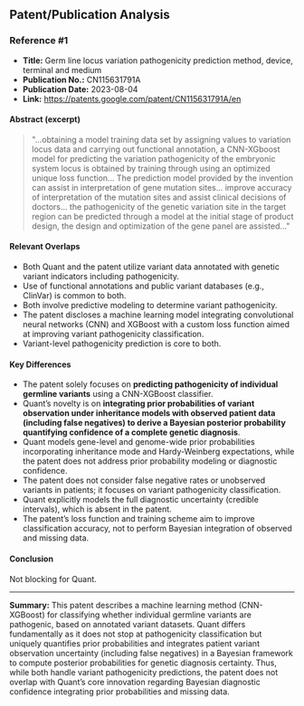 ## Patent/Publication Analysis

### Reference #1

- **Title:** Germ line locus variation pathogenicity prediction method, device, terminal and medium
- **Publication No.:** CN115631791A
- **Publication Date:** 2023-08-04
- **Link:** https://patents.google.com/patent/CN115631791A/en

#### Abstract (excerpt)

> "…obtaining a model training data set by assigning values to variation locus data and carrying out functional annotation, a CNN-XGboost model for predicting the variation pathogenicity of the embryonic system locus is obtained by training through using an optimized unique loss function… The prediction model provided by the invention can assist in interpretation of gene mutation sites… improve accuracy of interpretation of the mutation sites and assist clinical decisions of doctors… the pathogenicity of the genetic variation site in the target region can be predicted through a model at the initial stage of product design, the design and optimization of the gene panel are assisted…"

#### Relevant Overlaps

- Both Quant and the patent utilize variant data annotated with genetic variant indicators including pathogenicity.
- Use of functional annotations and public variant databases (e.g., ClinVar) is common to both.
- Both involve predictive modeling to determine variant pathogenicity.
- The patent discloses a machine learning model integrating convolutional neural networks (CNN) and XGBoost with a custom loss function aimed at improving variant pathogenicity classification.
- Variant-level pathogenicity prediction is core to both.

#### Key Differences

- The patent solely focuses on **predicting pathogenicity of individual germline variants** using a CNN-XGBoost classifier.
- Quant’s novelty is on **integrating prior probabilities of variant observation under inheritance models with observed patient data (including false negatives) to derive a Bayesian posterior probability quantifying confidence of a complete genetic diagnosis**.
- Quant models gene-level and genome-wide prior probabilities incorporating inheritance mode and Hardy-Weinberg expectations, while the patent does not address prior probability modeling or diagnostic confidence.
- The patent does not consider false negative rates or unobserved variants in patients; it focuses on variant pathogenicity classification.
- Quant explicitly models the full diagnostic uncertainty (credible intervals), which is absent in the patent.
- The patent’s loss function and training scheme aim to improve classification accuracy, not to perform Bayesian integration of observed and missing data.

#### Conclusion

Not blocking for Quant.

---

**Summary:** This patent describes a machine learning method (CNN-XGBoost) for classifying whether individual germline variants are pathogenic, based on annotated variant datasets. Quant differs fundamentally as it does not stop at pathogenicity classification but uniquely quantifies prior probabilities and integrates patient variant observation uncertainty (including false negatives) in a Bayesian framework to compute posterior probabilities for genetic diagnosis certainty. Thus, while both handle variant pathogenicity predictions, the patent does not overlap with Quant’s core innovation regarding Bayesian diagnostic confidence integrating prior probabilities and missing data.
